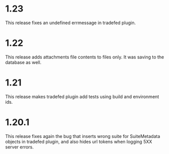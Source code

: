 # 1.23

This release fixes an undefined errmessage in tradefed plugin.

# 1.22

This release adds attachments file contents to files only. It was saving
to the database as well.

# 1.21

This release makes tradefed plugin add tests using build
and environment ids.


# 1.20.1

This release fixes again the bug that inserts wrong suite for
SuiteMetadata objects in tradefed plugin, and also hides url
tokens when logging 5XX server errors.
